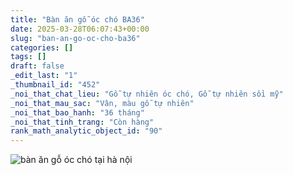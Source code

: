 ```yaml
---
title: "Bàn ăn gỗ óc chó BA36"
date: 2025-03-28T06:07:43+00:00
slug: "ban-an-go-oc-cho-ba36"
categories: []
tags: []
draft: false
_edit_last: "1"
_thumbnail_id: "452"
_noi_that_chat_lieu: "Gỗ tự nhiên óc chó, Gỗ tự nhiên sồi mỹ"
_noi_that_mau_sac: "Vân, màu gỗ tự nhiên"
_noi_that_bao_hanh: "36 tháng"
_noi_that_tinh_trang: "Còn hàng"
rank_math_analytic_object_id: "90"
---
```

![bàn ăn gỗ óc chó tại hà nội](/img/ban-an/ba36/ban-an-go-oc-cho-ba36-1.webp)